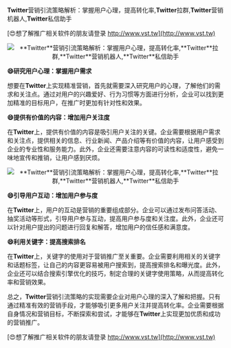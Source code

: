 **Twitter**营销引流策略解析：掌握用户心理，提高转化率,**Twitter**拉群,**Twitter**营销机器人,**Twitter**私信助手

[😍想了解推广相关软件的朋友请登录 http://www.vst.tw](http://www.vst.tw)

 <center><img src="https://vst.tw/MP4/tuiguang/png/3.png" alt="**Twitter**营销引流策略解析：掌握用户心理，提高转化率,**Twitter**拉群,**Twitter**营销机器人,**Twitter**私信助手"></center>

**😄研究用户心理：掌握用户需求**

想要在**Twitter**上实现精准营销，首先就需要深入研究用户的心理，了解他们的需求和关注点。通过对用户的兴趣爱好、行为习惯等方面进行分析，企业可以找到更加精准的目标用户，在推广时更加有针对性和效果。

**😄提供有价值的内容：增加用户关注度**

在**Twitter**上，提供有价值的内容是吸引用户关注的关键。企业需要根据用户需求和关注点，提供相关的信息、行业新闻、产品介绍等有价值的内容，让用户感受到企业的专业性和服务能力。此外，企业还需要注意内容的可读性和适度性，避免一味地宣传和推销，让用户感到厌烦。

 <center><img src="https://vst.tw/MP4/tuiguang/png/0.png" alt="**Twitter**营销引流策略解析：掌握用户心理，提高转化率,**Twitter**拉群,**Twitter**营销机器人,**Twitter**私信助手"></center>

**😄引导用户互动：增加用户参与度**

在**Twitter**上，用户的互动是营销的重要组成部分。企业可以通过发布问答活动、抽奖活动等形式，引导用户参与互动，提高用户参与度和关注度。此外，企业还可以针对用户提出的问题进行回复和解答，增加用户的信任感和满意度。

**😄利用关键字：提高搜索排名**

在**Twitter**上，关键字的使用对于营销推广至关重要。企业需要利用相关的关键字和话题标签，让自己的内容更容易被用户搜索到，提高搜索排名和曝光度。此外，企业还可以结合搜索引擎优化的技巧，制定合理的关键字使用策略，从而提高转化率和营销效果。

总之，**Twitter**营销引流策略的实现需要企业对用户心理的深入了解和把握。只有通过精准有效的营销手段，才能够吸引更多用户关注并提高转化率。企业需要根据自身情况和营销目标，不断探索和尝试，才能够在**Twitter**上实现更加优质和成功的营销推广。

[😍想了解推广相关软件的朋友请登录 http://www.vst.tw](http://www.vst.tw)



